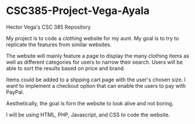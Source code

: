 # CSC385-Project-Vega-Ayala
Hector Vega's CSC 385 Repository

My project is to code a clothing website for my aunt.
My goal is to try to replicate the features from similar websites.

The website will mainly feature a page to display the many clothing items
as well as different categories for users to narrow their search.
Users will be able to sort the results based on price and brand.

Items could be added to a shpping cart page with the user's chosen size.
I want to implement a checkout option that can enable the users to pay with PayPal.

Aesthetically, the goal is forn the website to look alive and not boring.

I will be using HTML, PHP, Javascript, and CSS to code the website.


